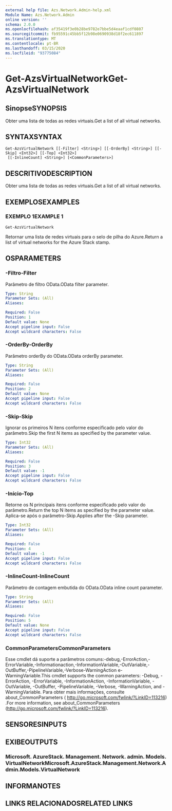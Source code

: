 ```yaml
---
external help file: Azs.Network.Admin-help.xml
Module Name: Azs.Network.Admin
online version: ''
schema: 2.0.0
ms.openlocfilehash: af35419f3e0b28be9782e7bbe5d4eaaf1cdf0807
ms.sourcegitcommit: fb95591c45bb5f12b98e0690938d18f2ec611897
ms.translationtype: MT
ms.contentlocale: pt-BR
ms.lasthandoff: 03/15/2020
ms.locfileid: "93775084"
---
```

# <span data-ttu-id="b6288-101">Get-AzsVirtualNetwork</span><span class="sxs-lookup"><span data-stu-id="b6288-101">Get-AzsVirtualNetwork</span></span>

## <span data-ttu-id="b6288-102">Sinopse</span><span class="sxs-lookup"><span data-stu-id="b6288-102">SYNOPSIS</span></span>
<span data-ttu-id="b6288-103">Obter uma lista de todas as redes virtuais.</span><span class="sxs-lookup"><span data-stu-id="b6288-103">Get a list of all virtual networks.</span></span>

## <span data-ttu-id="b6288-104">SYNTAX</span><span class="sxs-lookup"><span data-stu-id="b6288-104">SYNTAX</span></span>

```
Get-AzsVirtualNetwork [[-Filter] <String>] [[-OrderBy] <String>] [[-Skip] <Int32>] [[-Top] <Int32>]
 [[-InlineCount] <String>] [<CommonParameters>]
```

## <span data-ttu-id="b6288-105">DESCRITIVO</span><span class="sxs-lookup"><span data-stu-id="b6288-105">DESCRIPTION</span></span>
<span data-ttu-id="b6288-106">Obter uma lista de todas as redes virtuais.</span><span class="sxs-lookup"><span data-stu-id="b6288-106">Get a list of all virtual networks.</span></span>

## <span data-ttu-id="b6288-107">EXEMPLOS</span><span class="sxs-lookup"><span data-stu-id="b6288-107">EXAMPLES</span></span>

### <span data-ttu-id="b6288-108">EXEMPLO 1</span><span class="sxs-lookup"><span data-stu-id="b6288-108">EXAMPLE 1</span></span>
```
Get-AzsVirtualNetwork
```

<span data-ttu-id="b6288-109">Retornar uma lista de redes virtuais para o selo de pilha do Azure.</span><span class="sxs-lookup"><span data-stu-id="b6288-109">Return a list of virtual networks for the Azure Stack stamp.</span></span>

## <span data-ttu-id="b6288-110">OS</span><span class="sxs-lookup"><span data-stu-id="b6288-110">PARAMETERS</span></span>

### <span data-ttu-id="b6288-111">-Filtro</span><span class="sxs-lookup"><span data-stu-id="b6288-111">-Filter</span></span>
<span data-ttu-id="b6288-112">Parâmetro de filtro OData.</span><span class="sxs-lookup"><span data-stu-id="b6288-112">OData filter parameter.</span></span>

```yaml
Type: String
Parameter Sets: (All)
Aliases:

Required: False
Position: 1
Default value: None
Accept pipeline input: False
Accept wildcard characters: False
```

### <span data-ttu-id="b6288-113">-OrderBy</span><span class="sxs-lookup"><span data-stu-id="b6288-113">-OrderBy</span></span>
<span data-ttu-id="b6288-114">Parâmetro orderBy do OData.</span><span class="sxs-lookup"><span data-stu-id="b6288-114">OData orderBy parameter.</span></span>

```yaml
Type: String
Parameter Sets: (All)
Aliases:

Required: False
Position: 2
Default value: None
Accept pipeline input: False
Accept wildcard characters: False
```

### <span data-ttu-id="b6288-115">-Skip</span><span class="sxs-lookup"><span data-stu-id="b6288-115">-Skip</span></span>
<span data-ttu-id="b6288-116">Ignorar os primeiros N itens conforme especificado pelo valor do parâmetro.</span><span class="sxs-lookup"><span data-stu-id="b6288-116">Skip the first N items as specified by the parameter value.</span></span>

```yaml
Type: Int32
Parameter Sets: (All)
Aliases:

Required: False
Position: 3
Default value: -1
Accept pipeline input: False
Accept wildcard characters: False
```

### <span data-ttu-id="b6288-117">-Início</span><span class="sxs-lookup"><span data-stu-id="b6288-117">-Top</span></span>
<span data-ttu-id="b6288-118">Retorne os N principais itens conforme especificado pelo valor do parâmetro.</span><span class="sxs-lookup"><span data-stu-id="b6288-118">Return the top N items as specified by the parameter value.</span></span>
<span data-ttu-id="b6288-119">Aplica-se após o parâmetro-Skip.</span><span class="sxs-lookup"><span data-stu-id="b6288-119">Applies after the -Skip parameter.</span></span>

```yaml
Type: Int32
Parameter Sets: (All)
Aliases:

Required: False
Position: 4
Default value: -1
Accept pipeline input: False
Accept wildcard characters: False
```

### <span data-ttu-id="b6288-120">-InlineCount</span><span class="sxs-lookup"><span data-stu-id="b6288-120">-InlineCount</span></span>
<span data-ttu-id="b6288-121">Parâmetro de contagem embutida do OData.</span><span class="sxs-lookup"><span data-stu-id="b6288-121">OData inline count parameter.</span></span>

```yaml
Type: String
Parameter Sets: (All)
Aliases:

Required: False
Position: 5
Default value: None
Accept pipeline input: False
Accept wildcard characters: False
```

### <span data-ttu-id="b6288-122">CommonParameters</span><span class="sxs-lookup"><span data-stu-id="b6288-122">CommonParameters</span></span>
<span data-ttu-id="b6288-123">Esse cmdlet dá suporte a parâmetros comuns:-debug,-ErrorAction,-ErrorVariable,-Informationaction,-InformationVariable,-OutVariable,-OutBuffer,-PipelineVariable,-Verbose-WarningAction e-WarningVariable.</span><span class="sxs-lookup"><span data-stu-id="b6288-123">This cmdlet supports the common parameters: -Debug, -ErrorAction, -ErrorVariable, -InformationAction, -InformationVariable, -OutVariable, -OutBuffer, -PipelineVariable, -Verbose, -WarningAction, and -WarningVariable.</span></span> <span data-ttu-id="b6288-124">Para obter mais informações, consulte about_CommonParameters ( http://go.microsoft.com/fwlink/?LinkID=113216) .</span><span class="sxs-lookup"><span data-stu-id="b6288-124">For more information, see about_CommonParameters (http://go.microsoft.com/fwlink/?LinkID=113216).</span></span>

## <span data-ttu-id="b6288-125">SENSORES</span><span class="sxs-lookup"><span data-stu-id="b6288-125">INPUTS</span></span>

## <span data-ttu-id="b6288-126">EXIBE</span><span class="sxs-lookup"><span data-stu-id="b6288-126">OUTPUTS</span></span>

### <span data-ttu-id="b6288-127">Microsoft. AzureStack. Management. Network. admin. Models. VirtualNetwork</span><span class="sxs-lookup"><span data-stu-id="b6288-127">Microsoft.AzureStack.Management.Network.Admin.Models.VirtualNetwork</span></span>

## <span data-ttu-id="b6288-128">INFORMA</span><span class="sxs-lookup"><span data-stu-id="b6288-128">NOTES</span></span>

## <span data-ttu-id="b6288-129">LINKS RELACIONADOS</span><span class="sxs-lookup"><span data-stu-id="b6288-129">RELATED LINKS</span></span>
